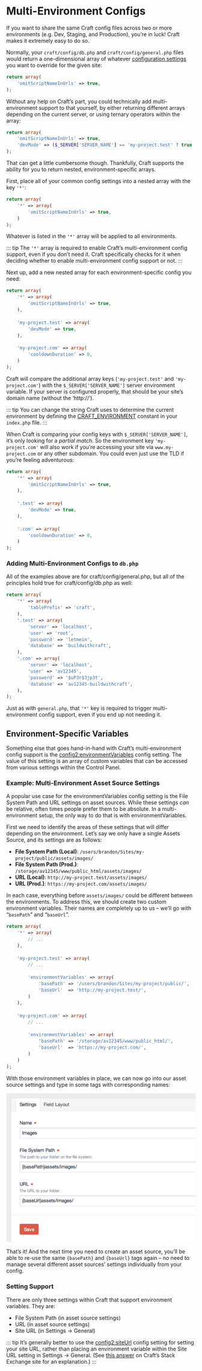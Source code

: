 # Multi-Environment Configs

If you want to share the same Craft config files across two or more environments (e.g. Dev, Staging, and Production), you’re in luck! Craft makes it extremely easy to do so.

Normally, your `craft/config/db.php` and `craft/config/general.php` files would return a one-dimensional array of whatever [configuration settings](config-settings.md) you want to override for the given site:

```php
return array(
    'omitScriptNameInUrls' => true,
);
```

Without any help on Craft’s part, you could technically add multi-environment support to that yourself, by either returning different arrays depending on the current server, or using ternary operators within the array:

```php
return array(
    'omitScriptNameInUrls' => true,
    'devMode' => ($_SERVER['SERVER_NAME'] == 'my-project.test' ? true : false),
);
```

That can get a little cumbersome though. Thankfully, Craft supports the ability for you to return nested, environment-specific arrays.

First, place all of your common config settings into a nested array with the key `'*'`:

```php
return array(
    '*' => array(
        'omitScriptNameInUrls' => true,
    )
);
```

Whatever is listed in the `'*'` array will be applied to all environments.

::: tip
The `'*'` array is required to enable Craft’s multi-environment config support, even if you don’t need it. Craft specifically checks for it when deciding whether to enable multi-environment config support or not.
:::

Next up, add a new nested array for each environment-specific config you need:

```php
return array(
    '*' => array(
        'omitScriptNameInUrls' => true,
    ),

    'my-project.test' => array(
        'devMode' => true,
    ),

    'my-project.com' => array(
        'cooldownDuration' => 0,
    )
);
```

Craft will compare the additional array keys (`'my-project.test'` and `'my-project.com'`) with the `$_SERVER['SERVER_NAME']` server environment variable. If your server is configured properly, that should be your site’s domain name (without the ‘http://’).

::: tip
You can change the string Craft uses to determine the current environment by defining the [CRAFT_ENVIRONMENT](php-constants.md#craft-environment) constant in your `index.php` file.
:::

When Craft is comparing your config keys with `$_SERVER['SERVER_NAME']`, it’s only looking for a *partial match*. So the environment key `'my-project.com'` will also work if you’re accessing your site via `www.my-project.com` or any other subdomain. You could even just use the TLD if you’re feeling adventurous:

```php
return array(
    '*' => array(
        'omitScriptNameInUrls' => true,
    ),

    '.test' => array(
        'devMode' => true,
    ),

    '.com' => array(
        'cooldownDuration' => 0,
    )
);
```

### Adding Multi-Environment Configs to `db.php`

All of the examples above are for craft/config/general.php, but all of the principles hold true for craft/config/db.php as well:

```php
return array(
    '*' => array(
        'tablePrefix' => 'craft',
    ),
    '.test' => array(
        'server' => 'localhost',
        'user' => 'root',
        'password' => 'letmein',
        'database' => 'buildwithcraft',
    ),
    '.com' => array(
        'server' => 'localhost',
        'user' => 'av12345',
        'password' => '$uP3r$3jp3t',
        'database' => 'av12345-buildwithcraft',
    ),
);
```

Just as with `general.php`, that `'*'` key is required to trigger multi-environment config support, even if you end up not needing it.

## Environment-Specific Variables

Something else that goes hand-in-hand with Craft’s multi-environment config support is the <config2:environmentVariables> config setting. The value of this setting is an array of custom variables that can be accessed from various settings within the Control Panel.

### Example: Multi-Environment Asset Source Settings

A popular use case for the environmentVariables config setting is the File System Path and URL settings on asset sources. While these settings _can_ be relative, often times people prefer them to be absolute. In a multi-environment setup, the only way to do that is with environmentVariables.

First we need to identify the areas of these settings that will differ depending on the environment. Let’s say we only have a single Assets Source, and its settings are as follows:

* **File System Path (Local)**: `/users/brandon/Sites/my-project/public/assets/images/`
* **File System Path (Prod.)**: `/storage/av12345/www/public_html/assets/images/`
* **URL (Local)**: `http://my-project.test/assets/images/`
* **URL (Prod.)**: `https://my-project.com/assets/images/`

In each case, everything before `assets/images/` could be different between the environments. To address this, we should create two custom environment variables. Their names are completely up to us – we’ll go with “`basePath`” and “`baseUrl`”.

```php
return array(
    '*' => array(
        // ...
    ),

    'my-project.test' => array(
        // ...

        'environmentVariables' => array(
            'basePath' => '/users/brandon/Sites/my-project/public/',
            'baseUrl'  => 'http://my-project.test/',
        )
    ),

    'my-project.com' => array(
        // ...

        'environmentVariables' => array(
            'basePath' => '/storage/av12345/www/public_html/',
            'baseUrl'  => 'https://my-project.com/',
        )
    )
);
```

With those environment variables in place, we can now go into our asset source settings and type in some tags with corresponding names:

![Environment Variables](./images/environment-variables.png)

That’s it! And the next time you need to create an asset source, you’ll be able to re-use the same `{basePath}` and `{baseUrl}` tags again – no need to manage several different asset sources’ settings individually from your config.


### Setting Support

There are only three settings within Craft that support environment variables. They are:

* File System Path (in asset source settings)
* URL (in asset source settings)
* Site URL (in Settings → General)

::: tip
It’s generally better to use the <config2:siteUrl> config setting for setting your site URL, rather than placing an environment variable within the Site URL setting in Settings → General. (See [this answer](https://craftcms.stackexchange.com/a/921/9) on Craft’s Stack Exchange site for an explanation.)
:::
